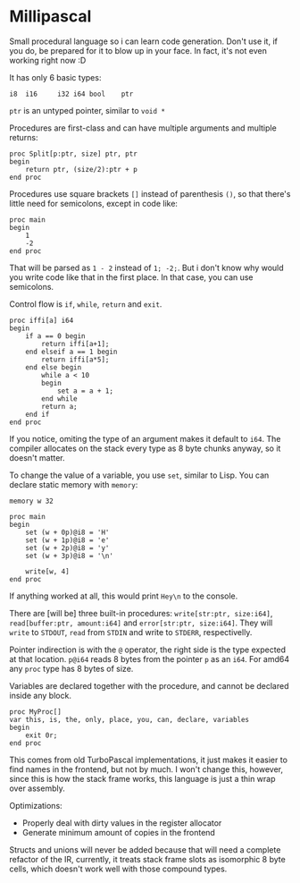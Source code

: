 # Millipascal

Small procedural language so i can learn code generation.
Don't use it, if you do, be prepared for it to blow up in your face.
In fact, it's not even working right now :D

It has only 6 basic types:

```
i8	i16 	i32	i64	bool	ptr
```

`ptr` is an untyped pointer, similar to `void *`

Procedures are first-class and can have multiple arguments and multiple returns:

```
proc Split[p:ptr, size] ptr, ptr
begin
	return ptr, (size/2):ptr + p
end proc
```

Procedures use square brackets `[]` instead of parenthesis `()`, so that
there's little need for semicolons, except in code like:

```
proc main
begin
	1
	-2
end proc
```

That will be parsed as `1 - 2` instead of `1; -2;`.
But i don't know why would you write code like that in the first place.
In that case, you can use semicolons.

Control flow is `if`, `while`, `return` and `exit`.

```
proc iffi[a] i64
begin
	if a == 0 begin
		return iffi[a+1];
	end elseif a == 1 begin
		return iffi[a*5];
	end else begin
		while a < 10
		begin
			set a = a + 1;
		end while
		return a;
	end if
end proc
```

If you notice, omiting the type of an argument makes it default to `i64`.
The compiler allocates on the stack every type as 8 byte chunks
anyway, so it doesn't matter.

To change the value of a variable, you use `set`, similar to Lisp.
You can declare static memory with `memory`:

```
memory w 32

proc main
begin
	set (w + 0p)@i8 = 'H'
	set (w + 1p)@i8 = 'e'
	set (w + 2p)@i8 = 'y'
	set (w + 3p)@i8 = '\n'

	write[w, 4]
end proc
```

If anything worked at all, this would print `Hey\n` to the console.

There are [will be] three built-in procedures:
`write[str:ptr, size:i64]`, `read[buffer:ptr, amount:i64]` and
`error[str:ptr, size:i64]`.
They will `write` to `STDOUT`, `read` from `STDIN` and
write to `STDERR`, respectivelly.

Pointer indirection is with the `@` operator, the right side is the type
expected at that location. `p@i64` reads 8 bytes from the pointer `p` as an
`i64`. For amd64 any `proc` type has 8 bytes of size.

Variables are declared together with the procedure, and cannot be
declared inside any block.

```
proc MyProc[]
var this, is, the, only, place, you, can, declare, variables
begin
	exit 0r;
end proc
```

This comes from old TurboPascal implementations, it just makes it easier
to find names in the frontend, but not by much.
I won't change this, however, since this is how the stack frame
works, this language is just a thin wrap over assembly.

Optimizations:
 - Properly deal with dirty values in the register allocator
 - Generate minimum amount of copies in the frontend

Structs and unions will never be added because that will need a complete
refactor of the IR, currently, it treats stack frame slots as isomorphic
8 byte cells, which doesn't work well with those compound types.

